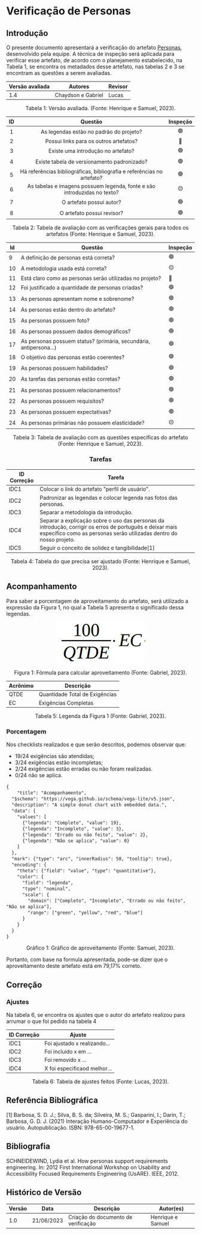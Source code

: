# Verificação de Personas

## Introdução

O presente documento apresentará a verificação do artefato [Personas](../../elicitacao/personas.md), desenvolvido pela equipe. A técnica de inspeção será aplicada para verificar esse artefato, de acordo com o planejamento estabelecido, na Tabela 1, se encontra os metadados desse artefato, nas tabelas 2 e 3 se encontram as questões a serem avaliadas.

<center>

| Versão avaliada | Autores            | Revisor |
| ---------------- | ------------------ | ------- |
| 1.4              | Chaydson e Gabriel | Lucas   |

</center>

<div style="text-align: center">
<p> Tabela 1: Versão avaliada. (Fonte: Henrique e Samuel, 2023). </p>
</div>

| ID |                                   Questão                                   | Inspeção |
| :-: | :--------------------------------------------------------------------------: | :--------: |
| 1 |                  As legendas estão no padrão do projeto?                  |     🟢     |
| 2 |                    Possui links para os outros artefatos?                    |     🔴     |
| 3 |                     Existe uma introdução no artefato?                     |     🟢     |
| 4 |                 Existe tabela de versionamento padronizado?                 |     🟢     |
| 5 | Há referências bibliográficas, bibliografia e referências no artefato? |     🟢     |
| 6 |  As tabelas e imagens possuem legenda, fonte e são introduzidas no texto?  |     🟡     |
| 7 |                           O artefato possui autor?                           |     🟢     |
| 8 |                          O artefato possui revisor?                          |     🟢     |

<div style="text-align: center">
<p> Tabela 2: Tabela de avaliação com as verificações gerais para todos os artefatos (Fonte: Henrique e Samuel, 2023). </p>
</div>

| Id | Questão                                                             | Inspeção |
| -- | -------------------------------------------------------------------- | ---------- |
| 9  | A definição de personas está correta?                             | 🟢         |
| 10 | A metodologia usada está correta?                                   | 🟡         |
| 11 | Está claro como as personas serão utilizadas no projeto?           | 🔴         |
| 12 | Foi justificado a quantidade de personas criadas?                    | 🟢         |
| 13 | As personas apresentam nome e sobrenome?                             | 🟢         |
| 14 | As personas estão dentro do artefato?                              | 🟢         |
| 15 | As personas possuem foto?                                            | 🟢         |
| 16 | As personas possuem dados demográficos?                             | 🟢         |
| 17 | As personas possuem status? (primária, secundária, antipersona...) | 🟢         |
| 18 | O objetivo das personas estão coerentes?                            | 🟢         |
| 19 | As personas possuem habilidades?                                     | 🟢         |
| 20 | As tarefas das personas estão corretas?                             | 🟢         |
| 21 | As personas possuem relacionamentos?                                 | 🟢         |
| 22 | As personas possuem requisitos?                                      | 🟢         |
| 23 | As personas possuem expectativas?                                    | 🟢         |
| 24 | As personas primárias não possuem elasticidade?                    | 🟡         |

<div style="text-align: center">
<p> Tabela 3: Tabela de avaliação com as questões específicas do artefato (Fonte: Henrique e Samuel, 2023). </p>
</div>

<center>

### Tarefas

| ID Correção | Tarefa                                                                                                                                                                                 |
| ------------- | -------------------------------------------------------------------------------------------------------------------------------------------------------------------------------------- |
| IDC1          | Colocar o link do artefato "perfil de usuário".                                                                                                                                       |
| IDC2          | Padronizar as legendas e colocar legenda nas fotos das personas.                                                                                                                       |
| IDC3          | Separar a metodologia da introdução.                                                                                                                                                 |
| IDC4          | Separar a explicação sobre o uso das personas da introdução, corrigir os erros de português e deixar mais específico como as personas serão utilizadas dentro do nosso projeto. |
| IDC5          | Seguir o conceito de solidez e tangibilidade[1]                                                                                                                                       |

<div style="text-align: center">
<p> Tabela 4: Tabela do que precisa ser ajustado (Fonte: Henrique e Samuel, 2023). </p>
</div>

</center>

## Acompanhamento

Para saber a porcentagem de aproveitamento do artefato, será utilizado a expressão da Figura 1, no qual a Tabela 5 apresenta o significado dessa legendas.

<div style="text-align: center">
<img src="../../../images/formulaCalculoAproveitamento.png"  alt="legenda da fórmula da figura 1"/>

<p> Figura 1: Fórmula para calcular aproveitamento (Fonte: Gabriel, 2023). </p>
</div>

<center>

| Acrônimo | Descrição                     |
| --------- | ------------------------------- |
| QTDE      | Quantidade Total de Exigências |
| EC        | Exigências Completas           |

<div style="text-align: center">
<p> Tabela 5: Legenda da Figura 1 (Fonte: Gabriel, 2023). </p>
</div>

</center>

### Porcentagem

Nos checklists realizados e que serão descritos, podemos observar que:

- 19/24 exigências são atendidas;
- 3/24 exigências estão incompletas;
- 2/24 exigências estão erradas ou não foram realizadas.
- 0/24 não se aplica.

```vegalite
{
    "title": "Acompanhamento",
  "$schema": "https://vega.github.io/schema/vega-lite/v5.json",
  "description": "A simple donut chart with embedded data.",
  "data": {
    "values": [
      {"legenda": "Completo", "value": 19},
      {"legenda": "Incompleto", "value": 3},
      {"legenda": "Errado ou não feito", "value": 2},
      {"legenda": "Não se aplica", "value": 0}
    ]
  },
  "mark": {"type": "arc", "innerRadius": 50, "tooltip": true},
  "encoding": {
    "theta": {"field": "value", "type": "quantitative"},
    "color": {
      "field": "legenda",
      "type": "nominal",
      "scale": {
        "domain": ["Completo", "Incompleto", "Errado ou não feito", "Não se aplica"],
        "range": ["green", "yellow", "red", "blue"]
      }
    }
  }
}
```

<div style="text-align: center">
<p> Gráfico 1: Gráfico de aproveitamento (Fonte: Samuel, 2023). </p>
</div>

Portanto, com base na formula apresentada, pode-se dizer que o aproveitamento deste artefato está em 79,17% correto.

## Correção

### Ajustes

Na tabela 6, se encontra os ajustes que o autor do artefato realizou para arrumar o que foi pedido na tabela 4

<center>

| ID Correção | Ajuste                       |
| ------------- | ---------------------------- |
| IDC1          | Foi ajustado x realizando... |
| IDC2          | Foi incluido x em ...        |
| IDC3          | Foi removido x ...           |
| IDC4          | X foi especificaod melhor... |

<div style="text-align: center">
<p> Tabela 6: Tabela de ajustes feitos (Fonte: Lucas, 2023). </p>
</div>

</center>

## Referência Bibliográfica

[1] Barbosa, S. D. J.; Silva, B. S. da; Silveira, M. S.; Gasparini, I.; Darin, T.; Barbosa, G. D. J. (2021) Interação Humano-Computador e Experiência do usuário. Autopublicação. ISBN: 978-65-00-19677-1.

## Bibliografia

SCHNEIDEWIND, Lydia et al. How personas support requirements engineering. In: 2012 First International Workshop on Usability and Accessibility Focused Requirements Engineering (UsARE). IEEE, 2012.

## Histórico de Versão

| Versão | Data       | Descrição                             | Autor(es)         |
| ------- | ---------- | --------------------------------------- | ----------------- |
| 1.0     | 21/06/2023 | Criação do documento de verificação | Henrique e Samuel |
